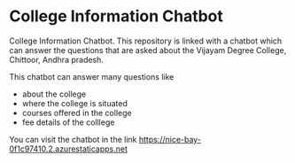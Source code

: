 # College Information Chatbot
College Information Chatbot.
    This repository is linked with a chatbot which can answer the questions that are asked about the Vijayam Degree College, Chittoor, Andhra pradesh.

This chatbot can answer many questions like 
- about the college
- where the college is situated
- courses offered in the college
- fee details of the colllege

You can visit the chatbot in the link 
https://nice-bay-0f1c97410.2.azurestaticapps.net
